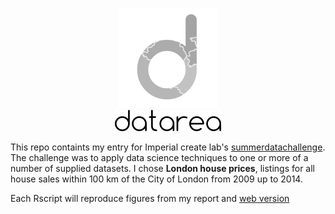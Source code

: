 <p align="center">
<img src="writeup/images/logo3_hires.png" /><br />
<img src="logo_designs/datarea.png" />
</p>

This repo containts my entry for Imperial create lab's [summerdatachallenge](http://summerdatachallenge.com). The challenge was to apply data science techniques to one or more of a number of supplied datasets. I chose **London house prices**, listings for all house sales within 100 km of the City of London from 2009 up to 2014.

Each Rscript will reproduce figures from my report and [web version](http://blm.io/datarea)
